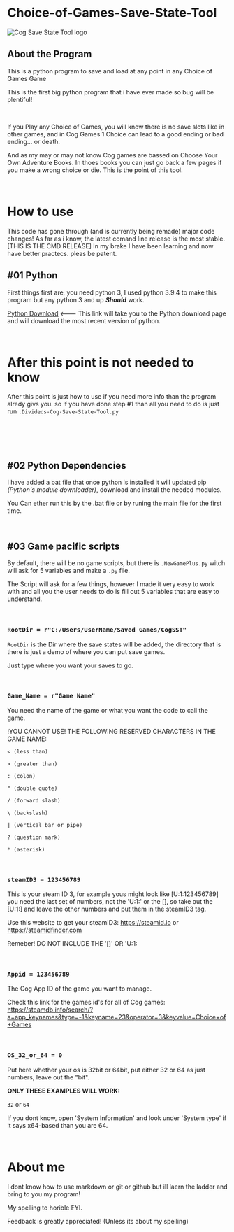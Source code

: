# Choice-of-Games-Save-State-Tool
![Cog Save State Tool logo](https://i.imgur.com/3TJANMm.png)

## About the Program

This is a python program to save and load at any point in any Choice of Games Game

This is the first big python program that i have ever made so bug will be plentiful!  

&nbsp;

If you Play any Choice of Games, you will know there is no save slots like in other games, and in Cog Games 1 Choice can lead to a good ending or bad ending... or death.

And as my may or may not know Cog games are bassed on Choose Your Own Adventure Books. In thoes books you can just go back a few pages if you make a wrong choice or die.
This is the point of this tool.

&nbsp;

# How to use

This code has gone through (and is currently being remade) major code changes!
As far as i know, the latest comand line release is the most stable. [THIS IS THE CMD RELEASE]
In my brake I have been learning and now have better practecs.
pleas be patent.


## #01 Python
First things first are, you need python 3, I used python 3.9.4 to make this program but any python 3 and up **_Should_** work.

[Python Download](https://www.python.org/downloads/) <--- This link will take you to the Python download page and will download the most recent version of python.

&nbsp;

# After this point is not needed to know
After this point is just how to use if you need more info than the program alredy givs you. so if you have done step #1 than all you need to do is just run `.Divideds-Cog-Save-State-Tool.py`

# &nbsp;

## #02 Python Dependencies
I have added a bat file that once python is installed it will updated pip _(Python's module downloader)_, download and install the needed modules.

You Can ether run this by the .bat file or by runing the main file for the first time.

&nbsp;

## #03 Game pacific scripts
By default, there will be no game scripts, but there is `.NewGamePlus.py` witch will ask for 5 variables and make a `.py` file.

The Script will ask for a few things, however I made it very easy to work with and all you the user needs to do is fill out 5 variables that are easy to understand.

&nbsp;

### `RootDir = r"C:/Users/UserName/Saved Games/CogSST"`

`RootDir` is the Dir where the save states will be added, the directory that is there is just a demo of where you can put save games.

Just type where you want your saves to go.

&nbsp;

### `Game_Name = r"Game Name"`

You need the name of the game or what you want the code to call the game.

!YOU CANNOT USE! THE FOLLOWING RESERVED CHARACTERS IN THE GAME NAME:

`< (less than)`

`> (greater than)`

`: (colon)`

`" (double quote)`

`/ (forward slash)`

`\ (backslash)`

`| (vertical bar or pipe)`

`? (question mark)`

`* (asterisk)`

&nbsp;

### `steamID3 = 123456789`

This is your steam ID 3, for example yous might look like [U:1:123456789] you need the last set of numbers, not the 'U:1:'
or the [], so take out the [U:1:] and leave the other numbers and put them in the steamID3 tag.

Use this website to get your steamID3: https://steamid.io or https://steamidfinder.com

Remeber! DO NOT INCLUDE THE '[]' OR 'U:1:

&nbsp;

### `Appid = 123456789`

The Cog App ID of the game you want to manage.

Check this link for the games id's for all of Cog games: https://steamdb.info/search/?a=app_keynames&type=-1&keyname=23&operator=3&keyvalue=Choice+of+Games

&nbsp;

### `OS_32_or_64 = 0`

Put here whether your os is 32bit or 64bit, put either 32 or 64 as just numbers, leave out the "bit".

**ONLY THESE EXAMPLES WILL WORK:**

`32` or `64`

If you dont know, open 'System Information' and look under 'System type' if it says x64-based than you are 64.

&nbsp;

# About me

I dont know how to use markdown or git or github but ill laern the ladder and bring to you my program!

My spelling to horible FYI.

Feedback is greatly appreciated! (Unless its about my spelling)
